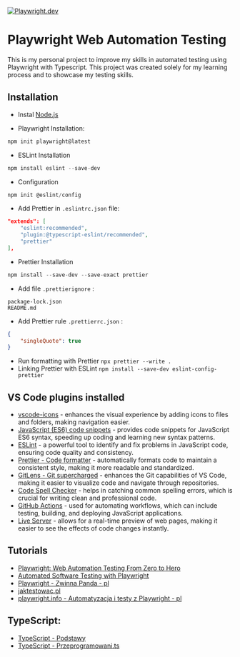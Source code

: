 [![Playwright.dev](https://img.shields.io/badge/Documentation-Playwright-45ba4b.svg?logo=playwright)](https://playwright.dev/docs/intro)
<br>

# Playwright Web Automation Testing

This is my personal project to improve my skills in automated testing using Playwright with Typescript.
This project was created solely for my learning process and to showcase my testing skills.

## Installation

- Instal [Node.js](https://nodejs.org/en)

- Playwright Installation: 
```js
npm init playwright@latest
```

- ESLint Installation 
```js
npm install eslint --save-dev
```
- Configuration 
```js
npm init @eslint/config
```
- Add Prettier in `.eslintrc.json` file:
```json
"extends": [
    "eslint:recommended",
    "plugin:@typescript-eslint/recommended",
    "prettier"
],
```

- Prettier Installation 
```js
npm install --save-dev --save-exact prettier
```
- Add file `.prettierignore` :
```
package-lock.json
README.md
```
- Add Prettier rule `.prettierrc.json` :
```json
{
    "singleQuote": true
}
```
- Run formatting with Prettier `npx prettier --write .`
- Linking Prettier with ESLint `npm install --save-dev eslint-config-prettier`

## VS Code plugins installed

- [vscode-icons](https://marketplace.visualstudio.com/items?itemName=vscode-icons-team.vscode-icons) - enhances the visual experience by adding icons to files and folders, making navigation easier.
- [JavaScript (ES6) code snippets](https://marketplace.visualstudio.com/items?itemName=xabikos.JavaScriptSnippets) - provides code snippets for JavaScript ES6 syntax, speeding up coding and learning new syntax patterns.
- [ESLint](https://eslint.org/) - a powerful tool to identify and fix problems in JavaScript code, ensuring code quality and consistency.
- [Prettier - Code formatter](https://prettier.io/) - automatically formats code to maintain a consistent style, making it more readable and standardized.
- [GitLens - Git supercharged](https://marketplace.visualstudio.com/items?itemName=eamodio.gitlens) - enhances the Git capabilities of VS Code, making it easier to visualize code and navigate through repositories.
- [Code Spell Checker](https://marketplace.visualstudio.com/items?itemName=streetsidesoftware.code-spell-checker) - helps in catching common spelling errors, which is crucial for writing clean and professional code.
- [GitHub Actions](https://marketplace.visualstudio.com/items?itemName=GitHub.vscode-github-actions) - used for automating workflows, which can include testing, building, and deploying JavaScript applications.
- [Live Server](https://marketplace.visualstudio.com/items?itemName=ritwickdey.LiveServer) - allows for a real-time preview of web pages, making it easier to see the effects of code changes instantly.

## Tutorials

- [Playwright: Web Automation Testing From Zero to Hero](https://www.udemy.com/course/playwright-from-zero-to-hero)
- [Automated Software Testing with Playwright](https://www.udemy.com/course/automated-software-testing-with-playwright)
- [Playwright - Zwinna Panda - pl](https://www.youtube.com/watch?v=1-u5JWFWPgw&list=PLvFBbkSgL1u7Bco8ewGnWeZpjRH-bHC_7)
- [jaktestowac.pl](https://jaktestowac.pl/course/playwright-wprowadzenie/)
- [playwright.info - Automatyzacja i testy z Playwright - pl](https://playwright.info/)

## TypeScript:

- [TypeScript - Podstawy](https://frontlive.pl/blog/typescript-podstawy)
- [TypeScript - Przeprogramowani.ts](https://www.youtube.com/watch?v=nUjl2nK0FAY&list=PLfE0DpqEANZ0CQ9pCGlxGKPvYb1Sj6ybV)